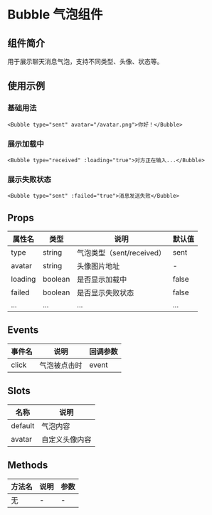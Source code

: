 # Bubble 气泡组件

## 组件简介
用于展示聊天消息气泡，支持不同类型、头像、状态等。

## 使用示例

### 基础用法
```vue
<Bubble type="sent" avatar="/avatar.png">你好！</Bubble>
```

### 展示加载中
```vue
<Bubble type="received" :loading="true">对方正在输入...</Bubble>
```

### 展示失败状态
```vue
<Bubble type="sent" :failed="true">消息发送失败</Bubble>
```

## Props
| 属性名   | 类型     | 说明           | 默认值   |
|----------|----------|----------------|----------|
| type     | string   | 气泡类型（sent/received） | sent     |
| avatar   | string   | 头像图片地址   | -        |
| loading  | boolean  | 是否显示加载中 | false    |
| failed   | boolean  | 是否显示失败状态 | false   |
| ...      | ...      | ...            | ...      |

## Events
| 事件名   | 说明           | 回调参数   |
|----------|----------------|------------|
| click    | 气泡被点击时   | event      |

## Slots
| 名称     | 说明           |
|----------|----------------|
| default  | 气泡内容       |
| avatar   | 自定义头像内容 |

## Methods
| 方法名   | 说明           | 参数       |
|----------|----------------|------------|
| 无       | -              | -          | 